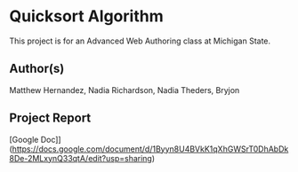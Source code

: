 # Quicksort Algorithm
This project is for an Advanced Web Authoring class at Michigan State. 

## Author(s)
Matthew Hernandez, Nadia Richardson, Nadia Theders, Bryjon

## Project Report
[Google Doc]](https://docs.google.com/document/d/1Byyn8U4BVkK1qXhGWSrT0DhAbDk8De-2MLxynQ33qtA/edit?usp=sharing)
